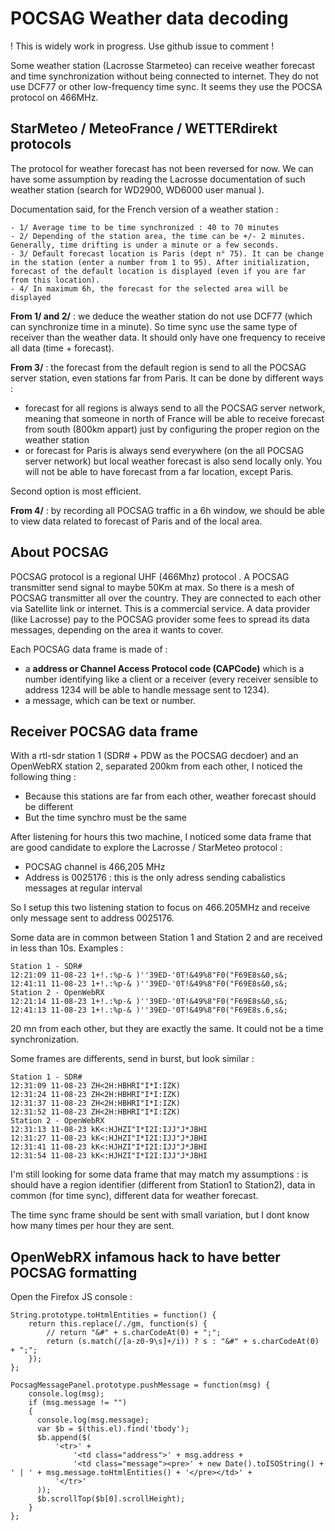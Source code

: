 # POCSAG Weather data decoding

! This is widely work in progress. Use github issue to comment !

Some weather station (Lacrosse Starmeteo) can receive weather forecast and time synchronization without being connected to internet. They do not use DCF77 or other low-frequency time sync. It seems they use the POCSA protocol on 466MHz.

## StarMeteo / MeteoFrance / WETTERdirekt protocols

The protocol for weather forecast has not been reversed for now. We can have some assumption by reading the Lacrosse documentation of such weather station (search for WD2900, WD6000 user manual ).

Documentation said, for the French version of a weather station :
```
- 1/ Average time to be time synchronized : 40 to 70 minutes
- 2/ Depending of the station area, the time can be +/- 2 minutes. Generally, time drifting is under a minute or a few seconds.
- 3/ Default forecast location is Paris (dept n° 75). It can be change in the station (enter a number from 1 to 95). After initialization, forecast of the default location is displayed (even if you are far from this location).
- 4/ In maximum 6h, the forecast for the selected area will be displayed
```

**From 1/ and 2/** : we deduce the weather station do not use DCF77 (which can synchronize time in a minute). So time sync use the same type of receiver than the weather data. It should only have one frequency to receive all data (time + forecast).

**From 3/** : the forecast from the default region is send to all the POCSAG server station, even stations far from Paris. It can be done by different ways : 
- forecast for all regions is always send to all the POCSAG server network, meaning that someone in north of France will be able to receive forecast from south (800km appart) just by configuring the proper region on the weather station
- or forecast for Paris is always send everywhere (on the all POCSAG server network) but local weather forecast is also send locally only. You will not be able to have forecast from a far location, except Paris.

Second option is most efficient.

**From 4/** : by recording all POCSAG traffic in a 6h window, we should be able to view data related to forecast of Paris and of the local area.

## About POCSAG

POCSAG protocol is a regional UHF (466Mhz) protocol . A POCSAG transmitter send signal to maybe 50Km at max. So there is a mesh of POCSAG transmitter all over the country. They are connected to each other via Satellite link or internet.
This is a commercial service. A data provider (like Lacrosse) pay to the POCSAG provider some fees to spread its data messages, depending on the area it wants to cover.

Each POCSAG data frame is made of :
- a **address or Channel Access Protocol code (CAPCode)** which is a number identifying like a client or a receiver (every receiver sensible to address 1234 will be able to handle message sent to 1234).
- a message, which can be text or number.

## Receiver POCSAG data frame

With a rtl-sdr station 1 (SDR# + PDW as the POCSAG decdoer) and an OpenWebRX station 2, separated 200km from each other, I noticed the following thing :

- Because this stations are far from each other, weather forecast should be different
- But the time synchro must be the same

After listening for hours this two machine, I noticed some data frame that are good candidate to explore the Lacrosse / StarMeteo protocol :
- POCSAG channel is 466,205 MHz
- Address is 0025176 : this is the only adress sending cabalistics messages at regular interval

So I setup this two listening station to focus on 466.205MHz and receive only message sent to address 0025176.

Some data are in common between Station 1 and Station 2 and are received in less than 10s. Examples :
```
Station 1 - SDR#
12:21:09 11-08-23 1+!.:%p-& )''39ED-'0T!&49%8"F0("F69E8s&0,s&;
12:41:11 11-08-23 1+!.:%p-& )''39ED-'0T!&49%8"F0("F69E8s&0,s&;
Station 2 - OpenWebRX
12:21:14 11-08-23 1+!.:%p-& )''39ED-'0T!&49%8"F0("F69E8s&0,s&;
12:41:13 11-08-23 1+!.:%p-& )''39ED-'0T!&49%8"F0("F69E8s.6,s&;
```
20 mn from each other, but they are exactly the same. It could not be a time synchronization.

Some frames are differents, send in burst, but look similar :
```
Station 1 - SDR#
12:31:09 11-08-23 ZH<2H:HBHRI"I*I:IZK)
12:31:24 11-08-23 ZH<2H:HBHRI"I*I:IZK)
12:31:37 11-08-23 ZH<2H:HBHRI"I*I:IZK)
12:31:52 11-08-23 ZH<2H:HBHRI"I*I:IZK)
Station 2 - OpenWebRX
12:31:13 11-08-23 kK<:HJHZI"I*I2I:IJJ"J*JBHI
12:31:27 11-08-23 kK<:HJHZI"I*I2I:IJJ"J*JBHI
12:31:41 11-08-23 kK<:HJHZI"I*I2I:IJJ"J*JBHI
12:31:54 11-08-23 kK<:HJHZI"I*I2I:IJJ"J*JBHI
```

I'm still looking for some data frame that may match my assumptions : is should have a region identifier (different from Station1 to Station2), data in common (for time sync), different data for weather forecast.

The time sync frame should be sent with small variation, but I dont know how many times per hour they are sent.


## OpenWebRX infamous hack to have better POCSAG formatting ##
Open the Firefox JS console :
```
String.prototype.toHtmlEntities = function() {
    return this.replace(/./gm, function(s) {
        // return "&#" + s.charCodeAt(0) + ";";
        return (s.match(/[a-z0-9\s]+/i)) ? s : "&#" + s.charCodeAt(0) + ";";
    });
};

PocsagMessagePanel.prototype.pushMessage = function(msg) {
    console.log(msg);
    if (msg.message != "") 
    {
      console.log(msg.message);
      var $b = $(this.el).find('tbody');
      $b.append($(
          '<tr>' +
              '<td class="address">' + msg.address +
              '<td class="message"><pre>' + new Date().toISOString() + ' | ' + msg.message.toHtmlEntities() + '</pre></td>' +
          '</tr>'
      ));
      $b.scrollTop($b[0].scrollHeight);
    }
};
```
